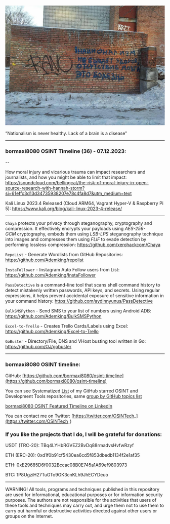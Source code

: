 ![alt text](img/36.jpg)

“Nationalism is never healthy. Lack of a brain is a disease"

----
### bormaxi8080 OSINT Timeline (36) - 07.12.2023:

--

How moral injury and vicarious trauma can impact researchers and journalists, and how you might be able to limit that impact: https://soundcloud.com/bellingcat/the-risk-of-moral-injury-in-open-source-research-with-hannah-storm?si=61effc3d13d34735938207e78c4fa8d7&utm_medium=text

Kali Linux 2023.4 Released (Cloud ARM64, Vagrant Hyper-V & Raspberry Pi 5): https://www.kali.org/blog/kali-linux-2023-4-release/

----

```Chaya``` protects your privacy through steganography, cryptography and compression. It effectively encrypts your payloads using _AES-256-GCM_ cryptography, embeds them using _LSB-LPS_ steganography technique into images and compresses them using _FLIF_ to evade detection by performing lossless compression: https://github.com/xerohackcom/Chaya

```RepoList``` - Generate Wordlists from GitHub Repositories: https://github.com/Ademking/repolist

```InstaFollower``` - Instagram Auto Follow users from List: https://github.com/Ademking/InstaFollower

```PassDetective``` is a command-line tool that scans shell command history to detect mistakenly written passwords, API keys, and secrets. Using regular expressions, it helps prevent accidental exposure of sensitive information in your command history: https://github.com/aydinnyunus/PassDetective

```BulkSMSPython``` - Send SMS to your list of numbers using Android ADB: https://github.com/Ademking/BulkSMSPython

```Excel-to-Trello``` - Creates Trello Cards/Labels using Excel: https://github.com/Ademking/Excel-to-Trello

```GoBuster``` - Directory/File, DNS and VHost busting tool written in Go: https://github.com/OJ/gobuster

----
### bormaxi8080 OSINT timeline:

GitHub: [https://github.com/bormaxi8080/osint-timeline](https://github.com/bormaxi8080/osint-timeline)

You can see Systematized [List](https://github.com/bormaxi8080/github-starred-repos-builder/blob/main/starred_repos.md) of my GitHub starred OSINT and Development Tools repositories, same [group by GitHub topics list](https://github.com/bormaxi8080/starred)

[bormaxi8080 OSINT Featured Timeline on LinkedIn](https://www.linkedin.com/in/osintech/details/featured/)

You can contact me on Twitter: [https://twitter.com/OSINTech_](https://twitter.com/OSINTech_)
### If you like the projects that I do, I will be grateful for donations:

USDT (TRC-20): TBq4LYHbRGVEZ2BvDq88rmadvsHvfwRzyf

ETH (ERC-20): 0xd1f0b91cf5430ea6cd5f853dbedb1134f2e1af35

ETH: 0xE29685D6f0032Bccac08B0E745a1A69ef9803973

BTC: 1P8UgziH27TuGTo9GK3cnKLh9JhECYDeuo

----

WARNING! All tools, programs and techniques published in this repository are used for informational, educational purposes or for information security purposes. The authors are not responsible for the activities that users of these tools and techniques may carry out, and urge them not to use them to carry out harmful or destructive activities directed against other users or groups on the Internet.